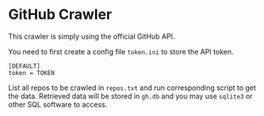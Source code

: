 # GitHub Crawler

This crawler is simply using the official GitHub API.

You need to first create a config file `token.ini` to store the API token.

```config
[DEFAULT]
token = TOKEN
```

List all repos to be crawled in `repos.txt` and run corresponding script to get the data. Retrieved data will be stored in `gh.db` and you may use `sqlite3` or other SQL software to access.